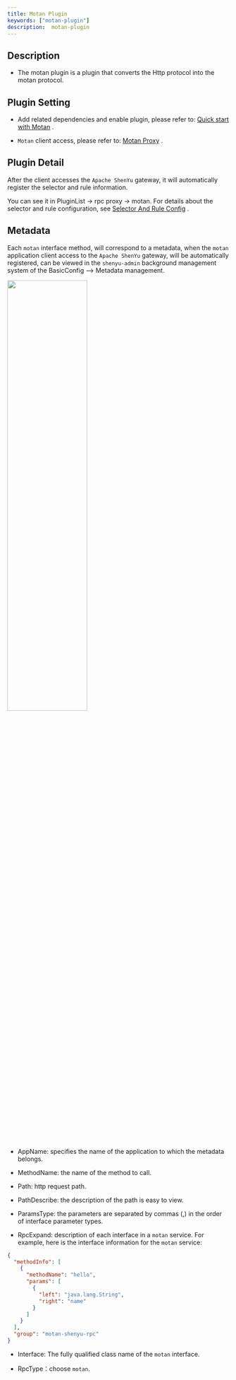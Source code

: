 ```yaml
---
title: Motan Plugin
keywords: ["motan-plugin"]
description:  motan-plugin
---
```



## Description

* The motan plugin is a plugin that converts the Http protocol into the motan protocol.


## Plugin Setting

* Add related dependencies and enable plugin, please refer to: [Quick start with Motan](../../quick-start/quick-start-motan) .

* `Motan` client access, please refer to: [Motan Proxy](../../user-guide/proxy/motan-proxy.md) .



## Plugin Detail

After the client accesses the `Apache ShenYu` gateway, it will automatically register the selector and rule information.

You can see it in PluginList -> rpc proxy -> motan. For details about the selector and rule configuration, see [Selector And Rule Config](../../user-guide/admin-usage/selector-and-rule) .

## Metadata

Each `motan` interface method, will correspond to a metadata, when the `motan` application client access to the `Apache ShenYu` gateway, will be automatically registered, can be viewed in the `shenyu-admin` background management system of the BasicConfig --> Metadata management.

<img src="/img/shenyu/plugin/motan/metadata_en.png" width="60%" height="50%" />


* AppName: specifies the name of the application to which the metadata belongs.

* MethodName: the name of the method to call.

* Path: http request path.

* PathDescribe: the description of the path is easy to view.

* ParamsType: the parameters are separated by commas (,) in the order of interface parameter types.

* RpcExpand: description of each interface in a `motan` service. For example, here is the interface information for the `motan` service:



```json
{
  "methodInfo": [
    {
      "methodName": "hello",
      "params": [
        {
          "left": "java.lang.String",
          "right": "name"
        }
      ]
    }
  ],
  "group": "motan-shenyu-rpc"
}
```


* Interface: The fully qualified class name of the `motan` interface.

* RpcType：choose `motan`.
